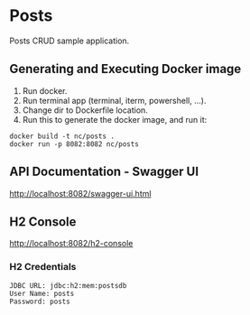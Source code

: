 # Posts

Posts CRUD sample application.

## Generating and Executing Docker image

 1. Run docker.
 2. Run terminal app (terminal, iterm, powershell, ...).
 3. Change dir to Dockerfile location.
 4. Run this to generate the docker image, and run it:
 
```
docker build -t nc/posts .
docker run -p 8082:8082 nc/posts
```

## API Documentation - Swagger UI

[http://localhost:8082/swagger-ui.html](http://localhost:8082/swagger-ui.html)

## H2 Console

[http://localhost:8082/h2-console](http://localhost:8082/h2-console)

### H2 Credentials
```
JDBC URL: jdbc:h2:mem:postsdb
User Name: posts
Password: posts
```

